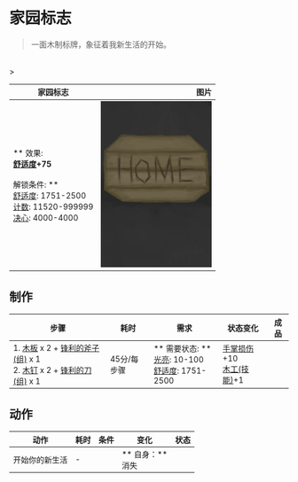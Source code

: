 # 家园标志  
> 一面木制标牌，象征着我新生活的开始。  
<br>  
>   
  
  家园标志  |   图片   
 ----  |  ----:   
 ** 效果: **<br>[舒适度](Comfort.md)+75<br><br>** 解锁条件: **<br>[舒适度](Comfort.md): 1751-2500<br>[计数](Counter.md): 11520-999999<br>[决心](Determination.md): 4000-4000  |  <img decoding="async" src="Sprite/HomeSign.png" href="a.md" style="max-width:300px;max-height:300px;">   
  
## 制作  
步骤  |  耗时  |  需求  |  状态变化  |  成品  
----  |  ----  |  ----  |  ----  |  ----  
1. [木板](Plank.md) x 2 + [锋利的斧子(组)](GpTag_AxeAdv.md) x 1<br>2. [木钉](Treenail.md) x 2 + [锋利的刀(组)](GpTag_CutterAdv.md) x 1  |  45分/每步骤  |  ** 需要状态: **<br>[光亮](Light.md): 10-100<br>[舒适度](Comfort.md): 1751-2500  |  [手掌损伤](HandDamage.md)+10<br>[木工(技能)](Skill_Woodworking.md)+1  |    
## 动作  
动作  |  耗时  |  条件  |  变化  |  状态  
----  |  ----  |  ----  |  ----  |  ----  
开始你的新生活<br>  |  -  |    |  ** 自身：**<br>消失  |    


<script>document.title="家园标志 - 卡牌生存百科 Card Survival Wiki";</script>